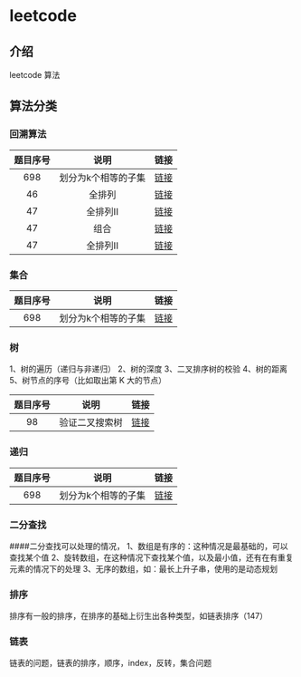 # leetcode

## 介绍
leetcode 算法

## 算法分类

### 回溯算法
题目序号|说明|链接
:--:|:--:|:--:
698 | 划分为k个相等的子集 | [链接](https://leetcode-cn.com/problems/partition-to-k-equal-sum-subsets/)
46 | 全排列 | [链接](https://leetcode-cn.com/problems/permutations/)
47 | 全排列II | [链接](https://leetcode-cn.com/problems/permutations-ii/)
47 | 组合 | [链接](https://leetcode-cn.com/problems/combinations/)
47 | 全排列II | [链接](https://leetcode-cn.com/problems/permutations-ii/)

### 集合
题目序号|说明|链接
:--:|:--:|:--:
698 | 划分为k个相等的子集 | [链接](https://leetcode-cn.com/problems/partition-to-k-equal-sum-subsets/)


### 树
1、树的遍历（递归与非递归）
2、树的深度
3、二叉排序树的校验
4、树的距离
5、树节点的序号（比如取出第 K 大的节点）

题目序号|说明|链接
:--:|:--:|:--:
98  | 验证二叉搜索树 | [链接](https://leetcode-cn.com/problems/validate-binary-search-tree/)
### 递归
题目序号|说明|链接
:--:|:--:|:--:
698 | 划分为k个相等的子集 | [链接](https://leetcode-cn.com/problems/partition-to-k-equal-sum-subsets/)

### 二分查找

####二分查找可以处理的情况，
1、数组是有序的：这种情况是最基础的，可以查找某个值
2、旋转数组，在这种情况下查找某个值，以及最小值，还有在有重复元素的情况下的处理
3、无序的数组，如：最长上升子串，使用的是动态规划

### 排序
排序有一般的排序，在排序的基础上衍生出各种类型，如链表排序（147）

### 链表
链表的问题，链表的排序，顺序，index，反转，集合问题

